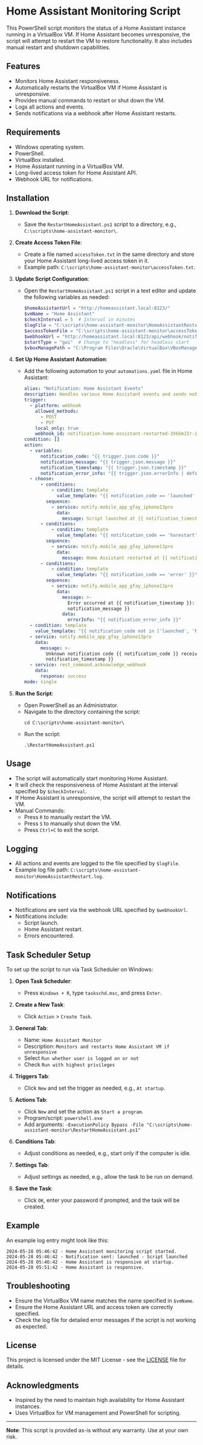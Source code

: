 # Home Assistant Monitoring Script

This PowerShell script monitors the status of a Home Assistant instance running in a VirtualBox VM. If Home Assistant becomes unresponsive, the script will attempt to restart the VM to restore functionality. It also includes manual restart and shutdown capabilities.

## Features

- Monitors Home Assistant responsiveness.
- Automatically restarts the VirtualBox VM if Home Assistant is unresponsive.
- Provides manual commands to restart or shut down the VM.
- Logs all actions and events.
- Sends notifications via a webhook after Home Assistant restarts.

## Requirements

- Windows operating system.
- PowerShell.
- VirtualBox installed.
- Home Assistant running in a VirtualBox VM.
- Long-lived access token for Home Assistant API.
- Webhook URL for notifications.

## Installation

1. **Download the Script**:
    - Save the `RestartHomeAssistant.ps1` script to a directory, e.g., `C:\scripts\home-assistant-monitor\`.

2. **Create Access Token File**:
    - Create a file named `accessToken.txt` in the same directory and store your Home Assistant long-lived access token in it.
    - Example path: `C:\scripts\home-assistant-monitor\accessToken.txt`.

3. **Update Script Configuration**:
    - Open the `RestartHomeAssistant.ps1` script in a text editor and update the following variables as needed:
        ```powershell
        $homeAssistantUrl = "http://homeassistant.local:8123/"
        $vmName = "Home Assistant"
        $checkInterval = 5  # Interval in minutes
        $logFile = "C:\scripts\home-assistant-monitor\HomeAssistantRestart.log"
        $accessTokenFile = "C:\scripts\home-assistant-monitor\accessToken.txt"
        $webhookUrl = "http://homeassistant.local:8123/api/webhook/notification-home-assistant-restarted-3X6GmJIr-ibjHmSPwkwMZU1B"
        $startType = "gui"  # Change to "headless" for headless start
        $vboxManagePath = "C:\Program Files\Oracle\VirtualBox\VBoxManage.exe"  # Path to VBoxManage
        ```

4. **Set Up Home Assistant Automation**:
    - Add the following automation to your `automations.yaml` file in Home Assistant:
      ```yaml
      alias: "Notification: Home Assistant Events"
      description: Handles various Home Assistant events and sends notifications
      trigger:
        - platform: webhook
          allowed_methods:
            - POST
            - PUT
          local_only: true
          webhook_id: notification-home-assistant-restarted-3X6GmJIr-ibjHmSPwkwMZU1B
      condition: []
      action:
        - variables:
            notification_code: "{{ trigger.json.code }}"
            notification_message: "{{ trigger.json.message }}"
            notification_timestamp: "{{ trigger.json.timestamp }}"
            notification_error_info: "{{ trigger.json.errorInfo | default('No additional information') }}"
        - choose:
            - conditions:
                - condition: template
                  value_template: "{{ notification_code == 'launched' }}"
              sequence:
                - service: notify.mobile_app_gfay_iphone13pro
                  data:
                    message: Script launched at {{ notification_timestamp }}
            - conditions:
                - condition: template
                  value_template: "{{ notification_code == 'harestart' }}"
              sequence:
                - service: notify.mobile_app_gfay_iphone13pro
                  data:
                    message: Home Assistant restarted at {{ notification_timestamp }}
            - conditions:
                - condition: template
                  value_template: "{{ notification_code == 'error' }}"
              sequence:
                - service: notify.mobile_app_gfay_iphone13pro
                  data:
                    message: >-
                      Error occurred at {{ notification_timestamp }}: {{
                      notification_message }}
                    data:
                      errorInfo: "{{ notification_error_info }}"
        - condition: template
          value_template: "{{ notification_code not in ['launched', 'harestart', 'error'] }}"
        - service: notify.mobile_app_gfay_iphone13pro
          data:
            message: >-
              Unknown notification code {{ notification_code }} received at {{
              notification_timestamp }}
        - service: rest_command.acknowledge_webhook
          data:
            response: success
      mode: single
      ```

5. **Run the Script**:
    - Open PowerShell as an Administrator.
    - Navigate to the directory containing the script:
        ```shell
        cd C:\scripts\home-assistant-monitor\
        ```
    - Run the script:
        ```shell
        .\RestartHomeAssistant.ps1
        ```

## Usage

- The script will automatically start monitoring Home Assistant.
- It will check the responsiveness of Home Assistant at the interval specified by `$checkInterval`.
- If Home Assistant is unresponsive, the script will attempt to restart the VM.
- Manual Commands:
    - Press `R` to manually restart the VM.
    - Press `S` to manually shut down the VM.
    - Press `Ctrl+C` to exit the script.

## Logging

- All actions and events are logged to the file specified by `$logFile`.
- Example log file path: `C:\scripts\home-assistant-monitor\HomeAssistantRestart.log`.

## Notifications

- Notifications are sent via the webhook URL specified by `$webhookUrl`.
- Notifications include:
    - Script launch.
    - Home Assistant restart.
    - Errors encountered.

## Task Scheduler Setup

To set up the script to run via Task Scheduler on Windows:

1. **Open Task Scheduler**:
    - Press `Windows + R`, type `taskschd.msc`, and press `Enter`.

2. **Create a New Task**:
    - Click `Action` > `Create Task`.

3. **General Tab**:
    - Name: `Home Assistant Monitor`
    - Description: `Monitors and restarts Home Assistant VM if unresponsive`
    - Select `Run whether user is logged on or not`
    - Check `Run with highest privileges`

4. **Triggers Tab**:
    - Click `New` and set the trigger as needed, e.g., `At startup`.

5. **Actions Tab**:
    - Click `New` and set the action as `Start a program`.
    - Program/script: `powershell.exe`
    - Add arguments: `-ExecutionPolicy Bypass -File "C:\scripts\home-assistant-monitor\RestartHomeAssistant.ps1"`

6. **Conditions Tab**:
    - Adjust conditions as needed, e.g., start only if the computer is idle.

7. **Settings Tab**:
    - Adjust settings as needed, e.g., allow the task to be run on demand.

8. **Save the Task**:
    - Click `OK`, enter your password if prompted, and the task will be created.

## Example

An example log entry might look like this:
```
2024-05-28 05:46:42 - Home Assistant monitoring script started.
2024-05-28 05:46:42 - Notification sent: launched - Script launched
2024-05-28 05:46:42 - Home Assistant is responsive at startup.
2024-05-28 05:51:42 - Home Assistant is responsive.
```

## Troubleshooting

- Ensure the VirtualBox VM name matches the name specified in `$vmName`.
- Ensure the Home Assistant URL and access token are correctly specified.
- Check the log file for detailed error messages if the script is not working as expected.

## License

This project is licensed under the MIT License - see the [LICENSE](LICENSE) file for details.

## Acknowledgments

- Inspired by the need to maintain high availability for Home Assistant instances.
- Uses VirtualBox for VM management and PowerShell for scripting.

---

**Note**: This script is provided as-is without any warranty. Use at your own risk.
